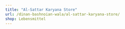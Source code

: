 ```yaml
---
title: "Al-Sattar Karyana Store"
url: /dinan-bashnoian-wala/al-sattar-karyana-store/
shop: Lebensmittel
---
```

